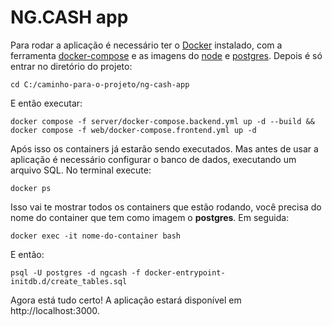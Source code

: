 # NG.CASH app
Para rodar a aplicação é necessário ter o [Docker](https://www.docker.com/) instalado, com a ferramenta [docker-compose](https://docs.docker.com/compose/install/) e as imagens do [node](https://hub.docker.com/_/node) e [postgres](https://hub.docker.com/_/postgres). Depois é só entrar no diretório do projeto:
```
cd C:/caminho-para-o-projeto/ng-cash-app
```
E então executar:
```
docker compose -f server/docker-compose.backend.yml up -d --build && docker compose -f web/docker-compose.frontend.yml up -d
```
Após isso os containers já estarão sendo executados. Mas antes de usar a aplicação é necessário configurar o banco de dados, executando um arquivo SQL. No terminal execute:
```
docker ps
```
Isso vai te mostrar todos os containers que estão rodando, você precisa do nome do container que tem como imagem o **postgres**. Em seguida:
```
docker exec -it nome-do-container bash
```
E então:
```
psql -U postgres -d ngcash -f docker-entrypoint-initdb.d/create_tables.sql
```
Agora está tudo certo! A aplicação estará disponível em http://localhost:3000.